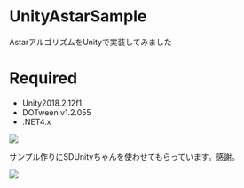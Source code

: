 UnityAstarSample
====
AstarアルゴリズムをUnityで実装してみました

# Required
- Unity2018.2.12f1
- DOTween v1.2.055
- .NET4.x

![](https://cdn-ak.f.st-hatena.com/images/fotolife/e/esakun/20181023/20181023013907.gif)

サンプル作りにSDUnityちゃんを使わせてもらっています。感謝。

![](https://cdn-ak.f.st-hatena.com/images/fotolife/e/esakun/20160208/20160208012216.jpg)

